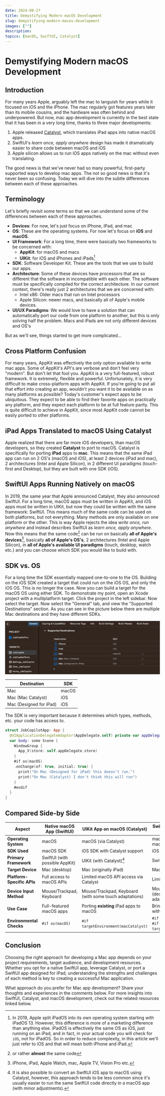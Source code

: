 ```yaml
---
date: 2024-08-27
title: Demystifying Modern macOS Development
slug: demystifying-modern-macos-development
images: [""]
description: 
topics: [macOS, SwiftUI, Catalyst]
---
```


# Demystifying Modern macOS Development

## Introduction

For many years Apple, arguably left the mac to languish for years while it focused on iOS and the iPhone. The mac regularly got features years later than its mobile cousins, and the hardware was often behind and underpowered. But now, mac app development is currently in the best state that it has been in a very long time, thanks to three major developments: 

1. Apple released [Catalyst](https://developer.apple.com/mac-catalyst/), which translates iPad apps into native macOS apps. 
2. SwiftUI's _learn once, apply anywhere_ design has made it dramatically easier to share code between macOS and iOS 
3. Apple silicon allows us to run iOS apps natively on the mac without even translating. 

The good news is that we've never had so many powerful, first-party supported ways to develop mac apps. The not so good news is that it's never been so confusing. Today we will dive into the subtle differences between each of these approaches. 



## Terminology
Let's briefly revisit some terms so that we can understand some of the differences between each of these approaches. 

- **Devices**: For now, let's just focus on iPhone, iPad, and mac
- **OS**: These are the operating systems. For now let's focus on **iOS** and **macOS**. 
- **UI Framework**: For a long time, there were basically two frameworks to be concerned with: 
  - **AppKit**: for macOS and macs
  - **UIKit**: for iOS and iPhones and iPads[^2] 
- **SDK**: Software Developer Kit. These are the tools that we use to build our apps. 
- **Architecture**: Some of these devices have processors that are so different that the software in incompatible with each other. The software must be specifically compiled for the correct architecture. In our current context, there's really just 2 architectures that we are concerned with: 
  - Intel x86: Older macs that run on Intel processors
  - Apple Silicon: newer macs, and basically all of Apple's mobile devices. 
- **UI/UX Paradigms**: We would love to have a solution that can automatically port our code from one platform to another, but this is only solving half the problem. Macs and iPads are not only different devices and OS's

But as we'll see, things started to get more complicated...

[^2]: In 2019, Apple split iPadOS into its own operating system starting with iPadOS 13. However, this difference is more of a marketing difference than anything else. iPadOS is effectively the same OS as iOS, just running on an iPad, and in fact, in your actual code you will check for `iOS`, not for iPadOS. So in order to reduce complexity, in this article we'll just refer to iOS and that will mean both iPhone and iPad.

## Cross Platform Confusion
For many years, AppKit was effectively the only option available to write mac apps. Some of AppKit's API's are verbose and don't feel very "modern". But don't let that fool you. AppKit is a very full-featured, robust framework. It is extremely, flexible and powerful. Unfortunately, it is very difficult to make cross-platform apps with AppKit. If you're going to put all that effort into creating an app, wouldn't you want it to be available on as many platforms as possible? Today's customer's expect apps to be ubiquitous. They expect to be able to find their favorite apps on practically any platform, and they expect each platform to be at full feature parity. This is quite difficult to achieve in AppKit, since most AppKit code cannot be easily ported to other platforms. 

## iPad Apps Translated to macOS Using Catalyst
Apple realized that there are far more iOS developers, than macOS developers, so they created **Catalyst** to port to macOS. Catalyst is specifically for porting **iPad** apps to **mac**. This means that the same iPad app can run on 2 OS's (macOS and iOS), at least 2 devices (iPad and mac), 2 architectures (Intel and Apple Silicon), in 2 different UI paradigms (touch-first and Desktop), but they are built with one SDK (iOS). 

## SwiftUI Apps Running Natively on macOS
In 2019, the same year that Apple announced Catalyst, they also announced SwiftUI. For a long time, macOS apps must be written in AppKit, and iOS apps must be written in UIKit, but now they could be written with the same framework: SwiftUI. This means much of the same code can be used on both platforms, but not everything. Many methods are only available on one platform or the other. This is way Apple rejects the idea _write once, run anywhere_ and instead describes SwiftUI as _learn once, apply anywhere_. Now this means that the same code[^3] can be run on basically **all of Apple's devices**[^4], basically **all of Apple's OS's**, 2 architectures (Intel and Apple Silicon), in **all of Apple's available UI paradigms** (touch, desktop, watch etc.) and you can choose which SDK you would like to build with. 

[^3]: or rather **almost** the same code
[^4]: iPhone, iPad, Apple Watch, mac, Apple TV, Vision Pro etc. 

## SDK vs. OS
For a long time the SDK essentially mapped one-to-one to the OS. Building on the iOS SDK created a target that could run on the iOS OS, and only the iOS OS. This is no longer the case. Now you can build a target for the macOS OS using either SDK. To demonstrate my point, open an Xcode project with a multiplatform target. Click the project in the left sidebar. Now select the target. Now select the "General" tab, and view the "Supported Destinations" section. As you can see in the picture below there are multiple Mac destinations and they have different SDKs. 

![](<target-destinations.png>)

| Destination             | SDK   |
| ----------------------- | ----- |
| Mac                     | macOS |
| Mac (Mac Catalyst)      | iOS   |
| Mac (Designed for iPad) | iOS   |

The SDK is very important because it determines which types, methods, etc. your code has access to. 

```swift
struct JobCopilotApp: App {
  @UIApplicationDelegateAdaptor(AppDelegate.self) private var appDelegate
  var body: some Scene {
    WindowGroup {
      App_V(store: self.appDelegate.store)
    }
    #if os(macOS)
    .onChange(of: true, initial: true) {
      print("On Mac (Designed for iPad) this doesn't run.")
      print("On Mac (Catalyst) I don't think this will run")
    }
    #endif
  }
}
```

## Compared Side-by Side

| **Aspect**                 | **Native macOS App (SwiftUI)** | **UIKit App on macOS (Catalyst)**                      | **SwiftUI Mac App (Designed for iPad)**                            |
| -------------------------- | ------------------------------ | ------------------------------------------------------ | ------------------------------------------------------------------ |
| **Operating System**       | macOS                          | macOS (via Catalyst)                                   | macOS (iPad app running on macOS)                                  |
| **SDK Used**               | macOS SDK                      | iOS SDK with Catalyst support                          | iOS SDK                                                            |
| **Primary Framework**      | SwiftUI (with possible AppKit) | UIKit (with Catalyst)[^1]                              | SwiftUI                                                            |
| **Target Device**          | Mac (desktop)                  | Mac (originally iPad)                                  | Mac (originally iPad)                                              |
| **Platform-Specific APIs** | Full access to macOS APIs      | Limited macOS API access via Catalyst                  | Limited macOS API access                                           |
| **Device Input Method**    | Mouse/Trackpad, Keyboard       | Mouse/Trackpad, Keyboard (with some touch adaptations) | Mouse/Trackpad, Keyboard (designed for touch but adapted)          |
| **Use Case**               | Full-featured macOS apps       | Porting **existing** iPad apps to macOS                | Bringing iPad apps to macOS with minimal changes                   |
| **Environmental Checks**   | `#if os(macOS)`                | `#if targetEnvironment(macCatalyst)`                   | `#if os(macOS)` combined with `#if targetEnvironment(macCatalyst)` |

[^1]: It is also possible to convert an SwiftUI iOS app to macOS using Catalyst, however, this approach tends to be less common since it's usually easier to run the same SwiftUI code directly in a macOS app (with minor adjustments). 

## Conclusion

Choosing the right approach for developing a Mac app depends on your project requirements, target audience, and development resources. Whether you opt for a native SwiftUI app, leverage Catalyst, or port a SwiftUI app designed for iPad, understanding the strengths and challenges of each method is key to creating a successful Mac application.

What approach do you prefer for Mac app development? Share your thoughts and experiences in the comments below. For more insights into SwiftUI, Catalyst, and macOS development, check out the related resources linked below.
